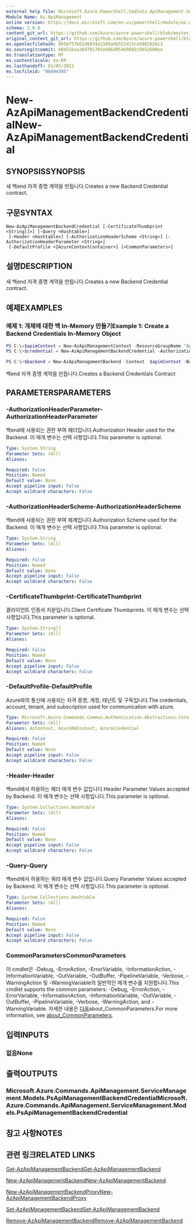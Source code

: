 ```yaml
---
external help file: Microsoft.Azure.PowerShell.Cmdlets.ApiManagement.ServiceManagement.dll-Help.xml
Module Name: Az.ApiManagement
online version: https://docs.microsoft.com/en-us/powershell/module/az.apimanagement/new-azapimanagementbackendcredential
schema: 2.0.0
content_git_url: https://github.com/Azure/azure-powershell/blob/master/src/ApiManagement/ApiManagement/help/New-AzApiManagementBackendCredential.md
original_content_git_url: https://github.com/Azure/azure-powershell/blob/master/src/ApiManagement/ApiManagement/help/New-AzApiManagementBackendCredential.md
ms.openlocfilehash: 069bf57b62d6834a1509adb551d15ce5082b2dc3
ms.sourcegitcommit: 68451baa389791703e666d95469602c5652609ee
ms.translationtype: MT
ms.contentlocale: ko-KR
ms.lasthandoff: 01/05/2021
ms.locfileid: "98494395"
---
```

# <span data-ttu-id="5ca96-101">New-AzApiManagementBackendCredential</span><span class="sxs-lookup"><span data-stu-id="5ca96-101">New-AzApiManagementBackendCredential</span></span>

## <span data-ttu-id="5ca96-102">SYNOPSIS</span><span class="sxs-lookup"><span data-stu-id="5ca96-102">SYNOPSIS</span></span>
<span data-ttu-id="5ca96-103">새 백end 자격 증명 계약을 만듭니다.</span><span class="sxs-lookup"><span data-stu-id="5ca96-103">Creates a new Backend Credential contract.</span></span>

## <span data-ttu-id="5ca96-104">구문</span><span class="sxs-lookup"><span data-stu-id="5ca96-104">SYNTAX</span></span>

```
New-AzApiManagementBackendCredential [-CertificateThumbprint <String[]>] [-Query <Hashtable>]
 [-Header <Hashtable>] [-AuthorizationHeaderScheme <String>] [-AuthorizationHeaderParameter <String>]
 [-DefaultProfile <IAzureContextContainer>] [<CommonParameters>]
```

## <span data-ttu-id="5ca96-105">설명</span><span class="sxs-lookup"><span data-stu-id="5ca96-105">DESCRIPTION</span></span>
<span data-ttu-id="5ca96-106">새 백end 자격 증명 계약을 만듭니다.</span><span class="sxs-lookup"><span data-stu-id="5ca96-106">Creates a new Backend Credential contract.</span></span>

## <span data-ttu-id="5ca96-107">예제</span><span class="sxs-lookup"><span data-stu-id="5ca96-107">EXAMPLES</span></span>

### <span data-ttu-id="5ca96-108">예제 1: 개체에 대한 백 In-Memory 만들기</span><span class="sxs-lookup"><span data-stu-id="5ca96-108">Example 1: Create a Backend Credentials In-Memory Object</span></span>
```powershell
PS C:\>$apimContext = New-AzApiManagementContext -ResourceGroupName "Api-Default-WestUS" -ServiceName "contoso"
PS C:\>$credential = New-AzApiManagementBackendCredential -AuthorizationHeaderScheme basic -AuthorizationHeaderParameter opensesame -Query @{"sv" = @('xx', 'bb'); "sr" = @('cc')} -Header @{"x-my-1" = @('val1', 'val2')}

PS C:\>$backend = New-AzApiManagementBackend -Context  $apimContext -BackendId 123 -Url 'https://contoso.com/awesomeapi' -Protocol http -Title "first backend" -SkipCertificateChainValidation $true -Credential $credential -Description "my backend"
```

<span data-ttu-id="5ca96-109">백end 자격 증명 계약을 만듭니다.</span><span class="sxs-lookup"><span data-stu-id="5ca96-109">Creates a Backend Credentials Contract</span></span>

## <span data-ttu-id="5ca96-110">PARAMETERS</span><span class="sxs-lookup"><span data-stu-id="5ca96-110">PARAMETERS</span></span>

### <span data-ttu-id="5ca96-111">-AuthorizationHeaderParameter</span><span class="sxs-lookup"><span data-stu-id="5ca96-111">-AuthorizationHeaderParameter</span></span>
<span data-ttu-id="5ca96-112">백end에 사용되는 권한 부여 헤더입니다.</span><span class="sxs-lookup"><span data-stu-id="5ca96-112">Authorization Header used for the Backend.</span></span>
<span data-ttu-id="5ca96-113">이 매개 변수는 선택 사항입니다.</span><span class="sxs-lookup"><span data-stu-id="5ca96-113">This parameter is optional.</span></span>

```yaml
Type: System.String
Parameter Sets: (All)
Aliases:

Required: False
Position: Named
Default value: None
Accept pipeline input: False
Accept wildcard characters: False
```

### <span data-ttu-id="5ca96-114">-AuthorizationHeaderScheme</span><span class="sxs-lookup"><span data-stu-id="5ca96-114">-AuthorizationHeaderScheme</span></span>
<span data-ttu-id="5ca96-115">백end에 사용되는 권한 부여 체계입니다.</span><span class="sxs-lookup"><span data-stu-id="5ca96-115">Authorization Scheme used for the Backend.</span></span>
<span data-ttu-id="5ca96-116">이 매개 변수는 선택 사항입니다.</span><span class="sxs-lookup"><span data-stu-id="5ca96-116">This parameter is optional.</span></span>

```yaml
Type: System.String
Parameter Sets: (All)
Aliases:

Required: False
Position: Named
Default value: None
Accept pipeline input: False
Accept wildcard characters: False
```

### <span data-ttu-id="5ca96-117">-CertificateThumbprint</span><span class="sxs-lookup"><span data-stu-id="5ca96-117">-CertificateThumbprint</span></span>
<span data-ttu-id="5ca96-118">클라이언트 인증서 지문입니다.</span><span class="sxs-lookup"><span data-stu-id="5ca96-118">Client Certificate Thumbprints.</span></span>
<span data-ttu-id="5ca96-119">이 매개 변수는 선택 사항입니다.</span><span class="sxs-lookup"><span data-stu-id="5ca96-119">This parameter is optional.</span></span>

```yaml
Type: System.String[]
Parameter Sets: (All)
Aliases:

Required: False
Position: Named
Default value: None
Accept pipeline input: False
Accept wildcard characters: False
```

### <span data-ttu-id="5ca96-120">-DefaultProfile</span><span class="sxs-lookup"><span data-stu-id="5ca96-120">-DefaultProfile</span></span>
<span data-ttu-id="5ca96-121">Azure와의 통신에 사용되는 자격 증명, 계정, 테넌트 및 구독입니다.</span><span class="sxs-lookup"><span data-stu-id="5ca96-121">The credentials, account, tenant, and subscription used for communication with azure.</span></span>

```yaml
Type: Microsoft.Azure.Commands.Common.Authentication.Abstractions.Core.IAzureContextContainer
Parameter Sets: (All)
Aliases: AzContext, AzureRmContext, AzureCredential

Required: False
Position: Named
Default value: None
Accept pipeline input: False
Accept wildcard characters: False
```

### <span data-ttu-id="5ca96-122">-Header</span><span class="sxs-lookup"><span data-stu-id="5ca96-122">-Header</span></span>
<span data-ttu-id="5ca96-123">백end에서 허용하는 헤더 매개 변수 값입니다.</span><span class="sxs-lookup"><span data-stu-id="5ca96-123">Header Parameter Values accepted by Backend.</span></span>
<span data-ttu-id="5ca96-124">이 매개 변수는 선택 사항입니다.</span><span class="sxs-lookup"><span data-stu-id="5ca96-124">This parameter is optional.</span></span>

```yaml
Type: System.Collections.Hashtable
Parameter Sets: (All)
Aliases:

Required: False
Position: Named
Default value: None
Accept pipeline input: False
Accept wildcard characters: False
```

### <span data-ttu-id="5ca96-125">-Query</span><span class="sxs-lookup"><span data-stu-id="5ca96-125">-Query</span></span>
<span data-ttu-id="5ca96-126">백end에서 허용하는 쿼리 매개 변수 값입니다.</span><span class="sxs-lookup"><span data-stu-id="5ca96-126">Query Parameter Values accepted by Backend.</span></span>
<span data-ttu-id="5ca96-127">이 매개 변수는 선택 사항입니다.</span><span class="sxs-lookup"><span data-stu-id="5ca96-127">This parameter is optional.</span></span>

```yaml
Type: System.Collections.Hashtable
Parameter Sets: (All)
Aliases:

Required: False
Position: Named
Default value: None
Accept pipeline input: False
Accept wildcard characters: False
```

### <span data-ttu-id="5ca96-128">CommonParameters</span><span class="sxs-lookup"><span data-stu-id="5ca96-128">CommonParameters</span></span>
<span data-ttu-id="5ca96-129">이 cmdlet은 -Debug, -ErrorAction, -ErrorVariable, -InformationAction, -InformationVariable, -OutVariable, -OutBuffer, -PipelineVariable, -Verbose, -WarningAction 및 -WarningVariable의 일반적인 매개 변수를 지원합니다.</span><span class="sxs-lookup"><span data-stu-id="5ca96-129">This cmdlet supports the common parameters: -Debug, -ErrorAction, -ErrorVariable, -InformationAction, -InformationVariable, -OutVariable, -OutBuffer, -PipelineVariable, -Verbose, -WarningAction, and -WarningVariable.</span></span> <span data-ttu-id="5ca96-130">자세한 내용은 [다음](http://go.microsoft.com/fwlink/?LinkID=113216)about_CommonParameters.</span><span class="sxs-lookup"><span data-stu-id="5ca96-130">For more information, see [about_CommonParameters](http://go.microsoft.com/fwlink/?LinkID=113216).</span></span>

## <span data-ttu-id="5ca96-131">입력</span><span class="sxs-lookup"><span data-stu-id="5ca96-131">INPUTS</span></span>

### <span data-ttu-id="5ca96-132">없음</span><span class="sxs-lookup"><span data-stu-id="5ca96-132">None</span></span>

## <span data-ttu-id="5ca96-133">출력</span><span class="sxs-lookup"><span data-stu-id="5ca96-133">OUTPUTS</span></span>

### <span data-ttu-id="5ca96-134">Microsoft.Azure.Commands.ApiManagement.ServiceManagement.Models.PsApiManagementBackendCredential</span><span class="sxs-lookup"><span data-stu-id="5ca96-134">Microsoft.Azure.Commands.ApiManagement.ServiceManagement.Models.PsApiManagementBackendCredential</span></span>

## <span data-ttu-id="5ca96-135">참고 사항</span><span class="sxs-lookup"><span data-stu-id="5ca96-135">NOTES</span></span>

## <span data-ttu-id="5ca96-136">관련 링크</span><span class="sxs-lookup"><span data-stu-id="5ca96-136">RELATED LINKS</span></span>

[<span data-ttu-id="5ca96-137">Get-AzApiManagementBackend</span><span class="sxs-lookup"><span data-stu-id="5ca96-137">Get-AzApiManagementBackend</span></span>](./Get-AzApiManagementBackend.md)

[<span data-ttu-id="5ca96-138">New-AzApiManagementBackend</span><span class="sxs-lookup"><span data-stu-id="5ca96-138">New-AzApiManagementBackend</span></span>](./New-AzApiManagementBackend.md)

[<span data-ttu-id="5ca96-139">New-AzApiManagementBackendProxy</span><span class="sxs-lookup"><span data-stu-id="5ca96-139">New-AzApiManagementBackendProxy</span></span>](./New-AzApiManagementBackendProxy.md)

[<span data-ttu-id="5ca96-140">Set-AzApiManagementBackend</span><span class="sxs-lookup"><span data-stu-id="5ca96-140">Set-AzApiManagementBackend</span></span>](./Set-AzApiManagementBackend.md)

[<span data-ttu-id="5ca96-141">Remove-AzApiManagementBackend</span><span class="sxs-lookup"><span data-stu-id="5ca96-141">Remove-AzApiManagementBackend</span></span>](./Remove-AzApiManagementBackend.md)
